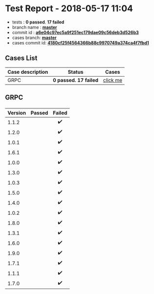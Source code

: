 # Test Report - 2018-05-17 11:04

- tests  : **0 passed**. **17 failed**
- branch name : **[master](https://github.com/apache/incubator-skywalking/tree/master)**
- commit id : **[a6e04c97ec5a9f251ec179dae09c56deb3d526b3](https://github.com/apache/incubator-skywalking/commit/a6e04c97ec5a9f251ec179dae09c56deb3d526b3)**
- cases branch: **[master](https://github.com/SkywalkingTest/skywalking-autotest-scenarios/tree/master)**
- cases commit id: **[4180cf25f4564366b88c9970749a374ca4f7fbd1](https://github.com/SkywalkingTest/skywalking-autotest-scenarios/commit/4180cf25f4564366b88c9970749a374ca4f7fbd1)**

## Cases List

| Case description | Status | Cases|
|:-----|:-----:|:-----:|
|GRPC| **0 passed. 17 failed**| [click me](#grpc) |

## GRPC

### 
|  Version     | Passed | Failed|
|:------------- |:-------:|:-----:|
| 1.1.2  | |:heavy_check_mark:|
| 1.2.0  | |:heavy_check_mark:|
| 1.0.1  | |:heavy_check_mark:|
| 1.6.1  | |:heavy_check_mark:|
| 1.0.0  | |:heavy_check_mark:|
| 1.3.0  | |:heavy_check_mark:|
| 1.0.3  | |:heavy_check_mark:|
| 1.5.0  | |:heavy_check_mark:|
| 1.4.0  | |:heavy_check_mark:|
| 1.0.2  | |:heavy_check_mark:|
| 1.8.0  | |:heavy_check_mark:|
| 1.3.1  | |:heavy_check_mark:|
| 1.6.0  | |:heavy_check_mark:|
| 1.9.0  | |:heavy_check_mark:|
| 1.7.1  | |:heavy_check_mark:|
| 1.1.1  | |:heavy_check_mark:|
| 1.7.0  | |:heavy_check_mark:|

